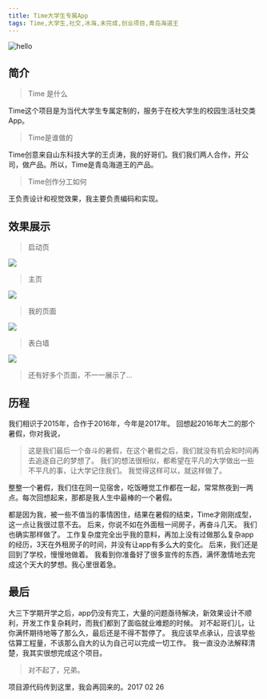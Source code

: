 ```yaml
---
title: Time大学生专属App
tags: Time,大学生,社交,冰海,未完成,创业项目,青岛海道王
---
```


![hello]()
## 简介
>Time 是什么

Time这个项目是为当代大学生专属定制的，服务于在校大学生的校园生活社交类App。
>Time是谁做的

Time创意来自山东科技大学的王贞涛，我的好哥们。我们我们两人合作，开公司，做产品。所以，Time是青岛海道王的产品。
>Time创作分工如何

王负责设计和视觉效果，我主要负责编码和实现。
## 效果展示
>启动页


![](https://github.com/IceSeaOnly/Time/blob/master/f_25386186.png)
> 主页

![](https://github.com/IceSeaOnly/Time/blob/master/f_89118415.png)

>我的页面

![](https://github.com/IceSeaOnly/Time/blob/master/f_45727601.png)

>表白墙

![](https://github.com/IceSeaOnly/Time/blob/master/f_99470296.png)

> 还有好多个页面，不一一展示了...

## 历程

我们相识于2015年，合作于2016年，今年是2017年。
回想起2016年大二的那个暑假，你对我说，
>这是我们最后一个奋斗的暑假，在这个暑假之后，我们就没有机会和时间再去追逐自己的梦想了。
>我们的想法很相似，都希望在平凡的大学做出一些不平凡的事，让大学记住我们。
>我觉得这样可以，就这样做了。

整整一个暑假，我们住在同一见宿舍，吃饭睡觉工作都在一起，常常熬夜到一两点。每次回想起来，那都是我人生中最棒的一个暑假。

都是因为我，被一些不值当的事情困住，结果在暑假的结束，Time才刚刚成型，这一点让我很过意不去。
后来，你说不如在外面租一间房子，再奋斗几天。
我们也确实那样做了。
工作复杂度完全出乎我的意料，再加上没有过做那么复杂app的经历，3天在外租房子的时间，并没有让app有多么大的变化。
后来，我们还是回到了学校，慢慢地做着。
我看到你准备好了很多宣传的东西，满怀激情地去完成这个天大的梦想。我心里很着急。
## 最后

大三下学期开学之后，app仍没有完工，大量的问题亟待解决，新效果设计不顺利，开发工作复杂耗时，而我们都到了面临就业难题的时候。
对不起哥们儿，让你满怀期待地等了那么久，最后还是不得不暂停了。
我应该早点承认，应该早些估算工程量，不该那么自大的认为自己可以完成一切工作。
我一直没办法解释清楚，我其实很想完成这个项目。
>对不起了，兄弟。

项目源代码传到这里，我会再回来的。2017 02 26
